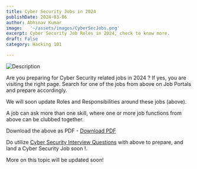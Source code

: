 ```yaml
---
title: Cyber Security Jobs in 2024
publishDate: 2024-03-06
author: Abhinav Kumar
image:   '~/assets/images/CyberSecJobs.png'
excerpt: Cyber Security Job Roles in 2024, check to know more.
draft: False
category: Hacking 101

---
```



<img src="/src/assets/images/CyberSecJobRoles2024.svg" alt="Description" />

Are you preparing for Cyber Security related jobs in 2024 ?
If yes, you are visiting the right page. Search for one of the jobs from above on Job Portals and prepare accordingly.

We will soon update Roles and Responsibilities around these jobs (above).

A job can ask more than one skill, where one or more job functions from above can be clubbed together.

Download the above as  PDF - <a href="/files/CyberSecJobs2024.pdf" download="Cyber_Security_Jobs_2024.pdf" class="download-button">Download PDF</a>

Do utilize [Cyber Security Interview Questions](https://ethicalhackx.com/blog/cyber-security-interview/) with above to prepare, and land a Cyber Security Job soon !.

More on this topic will be updated soon!
